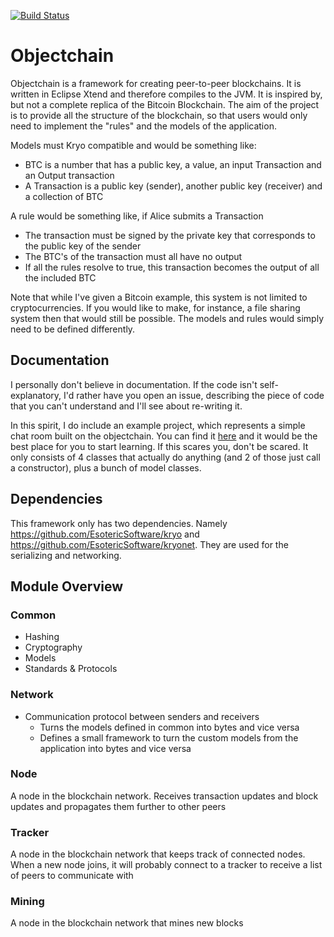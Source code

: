 [![Build Status](https://travis-ci.org/sirolf2009/objectchain.svg?branch=master)](https://travis-ci.org/sirolf2009/objectchain)
# Objectchain

Objectchain is a framework for creating peer-to-peer blockchains. It is written in Eclipse Xtend and therefore compiles to the JVM. It is inspired by, but not a complete replica of the Bitcoin Blockchain. The aim of the project is to provide all the structure of the blockchain, so that users would only need to implement the "rules" and the models of the application. 

Models must Kryo compatible and would be something like:
* BTC is a number that has a public key, a value, an input Transaction and an Output transaction
* A Transaction is a public key (sender), another public key (receiver) and a collection of BTC

A rule would be something like, if Alice submits a Transaction
* The transaction must be signed by the private key that corresponds to the public key of the sender
* The BTC's of the transaction must all have no output
* If all the rules resolve to true, this transaction becomes the output of all the included BTC

Note that while I've given a Bitcoin example, this system is not limited to cryptocurrencies. If you would like to make, for instance, a file sharing system then that would still be possible. The models and rules would simply need to be defined differently.

## Documentation

I personally don't believe in documentation. If the code isn't self-explanatory, I'd rather have you open an issue, describing the piece of code that you can't understand and I'll see about re-writing it.

In this spirit, I do include an example project, which represents a simple chat room built on the objectchain. You can find it [here](https://github.com/sirolf2009/objectchain/tree/master/objectchain-example) and it would be the best place for you to start learning. If this scares you, don't be scared. It only consists of 4 classes that actually do anything (and 2 of those just call a constructor), plus a bunch of model classes.

## Dependencies

This framework only has two dependencies. Namely https://github.com/EsotericSoftware/kryo and https://github.com/EsotericSoftware/kryonet.
They are used for the serializing and networking.

## Module Overview

### Common

* Hashing
* Cryptography
* Models
* Standards & Protocols

### Network

* Communication protocol between senders and receivers
  * Turns the models defined in common into bytes and vice versa
  * Defines a small framework to turn the custom models from the application into bytes and vice versa

### Node

A node in the blockchain network. Receives transaction updates and block updates and propagates them further to other peers

### Tracker

A node in the blockchain network that keeps track of connected nodes. When a new node joins, it will probably connect to a tracker to receive a list of peers to communicate with

### Mining

A node in the blockchain network that mines new blocks 

